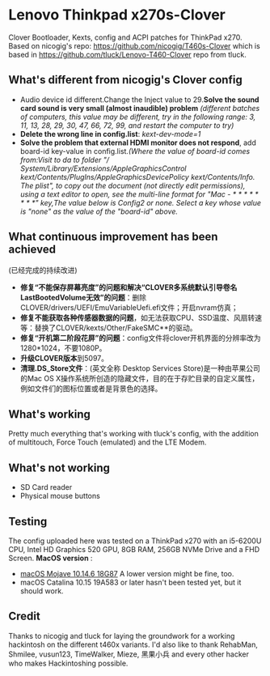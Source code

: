 # Lenovo Thinkpad x270s-Clover
Clover Bootloader, Kexts, config and ACPI patches for ThinkPad x270.
Based on nicogig's repo: https://github.com/nicogig/T460s-Clover which is based in https://github.com/tluck/Lenovo-T460-Clover repo from tluck.

## What's different from nicogig's Clover config
- Audio device id different.Change the Inject value to 29.**Solve the sound card sound is very small (almost inaudible) problem** 
 _(different batches of computers, this value may be different, try in the following range: 3, 11, 13, 28, 29, 30, 47, 66, 72, 99, and restart the computer to try)_
- **Delete the wrong line in config.list**: _<string>kext-dev-mode=1</string>_
- **Solve the problem that external HDMI monitor does not respond**, add board-id key-value in config.list._(Where the value of board-id comes from:Visit to da to folder "/ System/Library/Extensions/AppleGraphicsControl kext/Contents/PlugIns/AppleGraphicsDevicePolicy kext/Contents/Info. The plist", to copy out the document (not directly edit permissions), using a text editor to open, see the multi-line format for "Mac - * * * * * * * *" key,The value below is Config2 or none. Select a key whose value is "none" as the value of the "board-id" above._

## What continuous improvement has been achieved
  (已经完成的持续改进)
- **修复“不能保存屏幕亮度”的问题和解决“CLOVER多系统默认引导卷名LastBootedVolume无效”的问题**：删除CLOVER/drivers/UEFI/EmuVariableUefi.efi文件；开启nvram仿真；
- **修复不能获取各种传感器数据的问题**，如无法获取CPU、SSD温度、风扇转速等：替换了CLOVER/kexts/Other/FakeSMC\**的驱动。
- **修复“开机第二阶段花屏”的问题**：config文件将clover开机界面的分辨率改为1280*1024，不要1080P。
- **升级CLOVER版本**到5097。
- **清理.DS_Store文件**：(英文全称 Desktop Services Store)是一种由苹果公司的Mac OS X操作系统所创造的隐藏文件，目的在于存贮目录的自定义属性，例如文件们的图标位置或者是背景色的选择。

## What's working
Pretty much everything that's working with tluck's config, with the addition of multitouch, Force Touch (emulated) and the LTE Modem.

## What's not working
- SD Card reader
- Physical mouse buttons

## Testing
The config uploaded here was tested on a ThinkPad x270 with an i5-6200U CPU, Intel HD Graphics 520 GPU, 8GB RAM, 256GB NVMe Drive and a FHD Screen. 
**MacOS version** :
- [macOS Mojave 10.14.6 18G87](https://blog.daliansky.net/macOS-Mojave-10.14.6-18G87-Release-version-with-Clover-5033-original-image.html) A lower version might be fine, too.
- macOS Catalina 10.15 19A583 or later hasn't been tested yet, but it should work.

## Credit
Thanks to nicogig and tluck for laying the groundwork for a working hackintosh on the different t460x variants. I'd also like to thank RehabMan, Shmilee, vusun123, TimeWalker, Mieze, 黑果小兵 and every other hacker who makes Hackintoshing possible.

